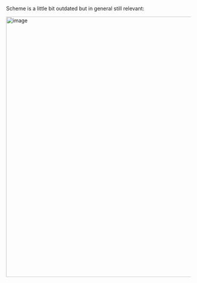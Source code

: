 Scheme is a little bit outdated but in general still relevant:

<img width="696" height="711" alt="image" src="https://github.com/user-attachments/assets/2675f18c-4653-4795-b348-27c05a70348a" />
